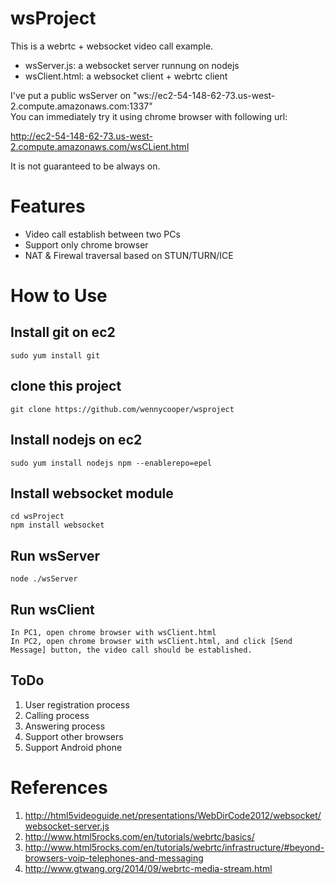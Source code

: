 # wsProject

This is a webrtc + websocket video call example.

* wsServer.js: a websocket server runnung on nodejs
* wsClient.html: a websocket client + webrtc client

I've put a public wsServer on "ws://ec2-54-148-62-73.us-west-2.compute.amazonaws.com:1337"  
You can immediately try it using chrome browser with following url:

http://ec2-54-148-62-73.us-west-2.compute.amazonaws.com/wsCLient.html

It is not guaranteed to be always on.

# Features

* Video call establish between two PCs
* Support only chrome browser
* NAT & Firewal traversal based on STUN/TURN/ICE


# How to Use
## Install git on ec2 
    sudo yum install git

## clone this project
    git clone https://github.com/wennycooper/wsproject

## Install nodejs on ec2
    sudo yum install nodejs npm --enablerepo=epel

## Install websocket module
    cd wsProject
    npm install websocket
    
## Run wsServer
    node ./wsServer

## Run wsClient
    In PC1, open chrome browser with wsClient.html
    In PC2, open chrome browser with wsClient.html, and click [Send Message] button, the video call should be established.

## ToDo

1. User registration process
2. Calling process
3. Answering process
4. Support other browsers
5. Support Android phone

# References

1. http://html5videoguide.net/presentations/WebDirCode2012/websocket/websocket-server.js
2. http://www.html5rocks.com/en/tutorials/webrtc/basics/
3. http://www.html5rocks.com/en/tutorials/webrtc/infrastructure/#beyond-browsers-voip-telephones-and-messaging
4. http://www.gtwang.org/2014/09/webrtc-media-stream.html

